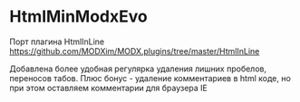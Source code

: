# HtmlMinModxEvo
Порт плагина HtmlInLine https://github.com/MODXim/MODX.plugins/tree/master/HtmlInLine

Добавлена более удобная регулярка удаления лишних пробелов, переносов табов.
Плюс бонус - удаление комментариев в html коде, но при этом оставляем комментарии для браузера IE

